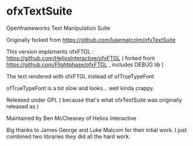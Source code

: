 ofxTextSuite
============

Openframeworks Text Manipulation Suite


Originally forked from https://github.com/lukemalcolm/ofxTextSuite

This version implements ofxFTGL : https://github.com/HeliosInteractive/ofxFTGL ( forked from https://github.com/Flightphase/ofxFTGL , includes DEBUG lib ) 


The text rendered with ofxFTGL instead of ofTrueTypeFont 


ofTrueTypeFont is a bit slow and looks... well kinda crappy.


Released under GPL ( because that's what ofxTextSuite was originally released as ) 


Maintained by Ben McChesney of Helios Interactive


Big thanks to James George and Luke Malcom for their intial work. I just combined two libraries they did all the hard work.